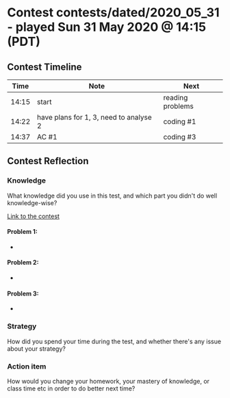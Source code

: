 # Contest contests/dated/2020_05_31 - played Sun 31 May 2020 @ 14:15 (PDT)

## Contest Timeline

| Time | Note | Next |
|----|----|----|
14:15 | start | reading problems
14:22 | have plans for 1, 3, need to analyse 2 | coding #1
14:37 | AC #1 | coding #3

## Contest Reflection

### Knowledge
What knowledge did you use in this test, and which part you didn't do well knowledge-wise?

[Link to the contest](http://115.236.49.52:83/contest/1399)

#### Problem 1:

-

#### Problem 2:

-

#### Problem 3:

-

### Strategy
How did you spend your time during the test, and whether there's any issue about your strategy?

### Action item
How would you change your homework, your mastery of knowledge, or class time etc in order to do better next time?
